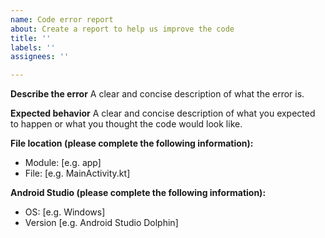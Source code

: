 ```yaml
---
name: Code error report
about: Create a report to help us improve the code
title: ''
labels: ''
assignees: ''

---
```


**Describe the error**
A clear and concise description of what the error is.

**Expected behavior**
A clear and concise description of what you expected to happen or what you thought the code would look like.

**File location (please complete the following information):**
 - Module: [e.g. app]
 - File: [e.g. MainActivity.kt]

**Android Studio (please complete the following information):**
 - OS: [e.g. Windows]
 - Version [e.g. Android Studio Dolphin]

